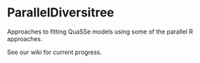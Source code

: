 ParallelDiversitree
===================

Approaches to fitting QuaSSe models using some of the parallel R approaches. 

See our wiki for current progress.
